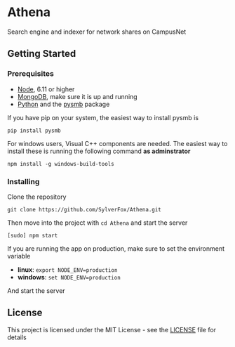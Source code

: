 # Athena

Search engine and indexer for network shares on CampusNet

## Getting Started

### Prerequisites

- [Node](https://nodejs.org), 6.11 or higher
- [MongoDB](https://www.mongodb.com), make sure it is up and running
- [Python](https://www.python.org) and the [pysmb](https://pythonhosted.org/pysmb/) package

If you have pip on your system, the easiest way to install pysmb is

```
pip install pysmb
```

For windows users, Visual C++ components are needed. The easiest way to install these is running the following command **as adminstrator**

```
npm install -g windows-build-tools
```

### Installing

Clone the repository

```
git clone https://github.com/SylverFox/Athena.git
```

Then move into the project with `cd Athena` and start the server

```
[sudo] npm start
```

If you are running the app on production, make sure to set the environment variable

- **linux**: `export NODE_ENV=production`
- **windows**: `set NODE_ENV=production`

And start the server



## License

This project is licensed under the MIT License - see the [LICENSE](LICENSE) file for details